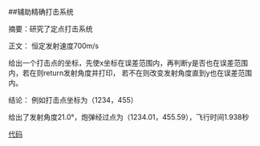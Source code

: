 ##辅助精确打击系统

摘要：研究了定点打击系统

正文：
恒定发射速度700m/s

给出一个打击点的坐标，先使x坐标在误差范围内，再判断y是否也在误差范围内，若在则return发射角度并打印，
若不在则改变发射角度直到y也在误差范围内。

结论：
例如打击点坐标为（1234，455）

给出了发射角度21.0°，炮弹经过点为（1234.01，455.59），飞行时间1.938秒

[代码](https://github.com/chenghuang2016/computationalphysics_N2013301020125/blob/master/%E7%AC%AC%E5%85%AD%E6%AC%A1%E4%BD%9C%E4%B8%9A/Precisionsystem.py)
